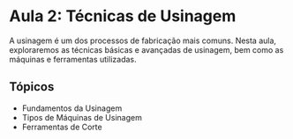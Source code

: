 # Aula 2: Técnicas de Usinagem

A usinagem é um dos processos de fabricação mais comuns. Nesta aula, exploraremos as técnicas básicas e avançadas de usinagem, bem como as máquinas e ferramentas utilizadas.

## Tópicos

- Fundamentos da Usinagem
- Tipos de Máquinas de Usinagem
- Ferramentas de Corte
